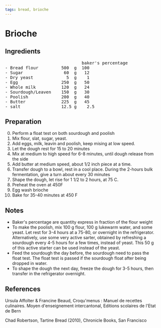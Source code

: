 ```yaml
---
tags: bread, brioche
---
```

# Brioche
## Ingredients
 <pre>
                              baker's percentage
- Bread flour         500  g  100
- Sugar                60  g   12
- Dry yeast             5  g    1
- Egg                 250  g   50
- Whole milk          120  g   24
- Sourdough/Leaven    150  g   30
- Poolish             200  g   40
- Butter              225  g   45
- salt                12.5 g    2.5
</pre>

## Preparation
0. Perform a float test on both sourdough and poolish
1. Mix flour, slat, sugar, yeast.
2. Add eggs, milk, leavin and poolish, keep mising at low speed.
3. Let the dough rest for 15 to 20 minutes
4. Mix at medium to high speed for 6-8 minutes, until dough release from the side
5. Add butter at medium speed, about 1/2 inch piece at a time. 
6. Transfer dough to a bowl, rest in a cool place. During the 2-hours bulk fermentation, give a turn about every 30 minutes
7. Shape  the dough, let rise  for 1 1/2 to 2 hours, at 75 C. 
8. Preheat the oven at 450F
9. Egg wash brioche
10. Bake for 35-40 minutes at 450 F

## Notes
* Baker's percentage are quantity express in fraction of the flour weight
* To make the poolish, mix 100 g flour, 100 g lukewarm  water, and some yeast. Let rest for 3-4 hours at a 75-80, or overnight in the refrigerator. Alternatively, use some very active sarter, obtained by refreshing a sourdough every 4-5 hours for a few times, instead of yeast. This 50 g of this active starter can be used instead of the  yeast.
* Feed the sourdough the day before, the sourdough need to pass the float test. The float test is passed if the sourdough float after being dropped in water.
* To shape the dough the next day, freeze the dough for 3-5 hours, then transfer in the refrigerator overnight.

## References
Ursula Affolter & Francine Beaud, Croqu'menus : Manuel de recettes culinaires. Moyen d'enseignement intercantonal, Editions scolaires de l'Etat de Bern

Chad Robertson, Tartine Bread (2010), Chronicle Books, San Francisco
